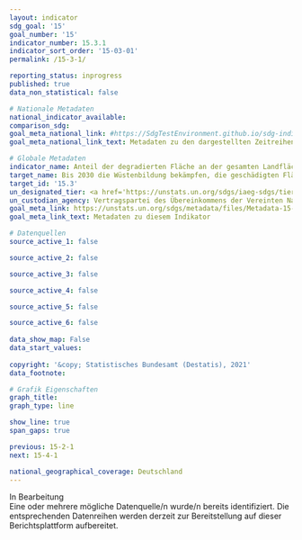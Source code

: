```yaml
---
layout: indicator    
sdg_goal: '15'    
goal_number: '15'    
indicator_number: 15.3.1    
indicator_sort_order: '15-03-01'    
permalink: /15-3-1/    

reporting_status: inprogress    
published: true    
data_non_statistical: false    

# Nationale Metadaten    
national_indicator_available:     
comparison_sdg:     
goal_meta_national_link: #https://SdgTestEnvironment.github.io/sdg-indicators/public/MetaDe/15.3.1.pdf    
goal_meta_national_link_text: Metadaten zu den dargestellten Zeitreihen    

# Globale Metadaten    
indicator_name: Anteil der degradierten Fläche an der gesamten Landfläche    
target_name: Bis 2030 die Wüstenbildung bekämpfen, die geschädigten Flächen und Böden einschließlich der von Wüstenbildung, Dürre und Überschwemmungen betroffenen Flächen sanieren und eine bodendegradationsneutrale Welt anstreben    
target_id: '15.3'    
un_designated_tier: <a href='https://unstats.un.org/sdgs/iaeg-sdgs/tier-classification/' title='Klicken Sie hier um weitere Informationen zur UN-Tier-Klassifikation zu erhalten.'  target='_blank'>Tier I</a>    
un_custodian_agency: Vertragspartei des Übereinkommens der Vereinten Nationen zur Bekämpfung der Wüstenbildung (UNCCD)    
goal_meta_link: https://unstats.un.org/sdgs/metadata/files/Metadata-15-03-01.pdf    
goal_meta_link_text: Metadaten zu diesem Indikator        

# Datenquellen
source_active_1: false

source_active_2: false

source_active_3: false

source_active_4: false

source_active_5: false

source_active_6: false
    
data_show_map: False    
data_start_values:     
    
copyright: '&copy; Statistisches Bundesamt (Destatis), 2021'    
data_footnote:     

# Grafik Eigenschaften    
graph_title:     
graph_type: line    

show_line: true
span_gaps: true    

previous: 15-2-1    
next: 15-4-1    

national_geographical_coverage: Deutschland    
---
```


<span class="status inprogress">In Bearbeitung </span><br>
Eine oder mehrere mögliche Datenquelle/n wurde/n bereits identifiziert. Die entsprechenden Datenreihen werden derzeit zur Bereitstellung auf dieser Berichtsplattform aufbereitet.